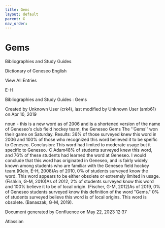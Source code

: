 ```yaml
---
title: Gems
layout: default
parent: G
nav_order:
---
```


# Gems

Bibliographies and Study Guides

Dictionary of Geneseo English

View All Entries

E-H

Bibliographies and Study Guides : Gems

Created by  Unknown User (crk4), last modified by  Unknown User (amb61) on Apr 10, 2019

noun - this is a new word as of 2006 and is a shortened version of the name of Geneseo's club field hockey team, the Geneseo Gems The ''Gems'' won their game on Saturday. Results: 36% of those surveyed knew this word in 2006 and 100% of those who recognized this word believed it to be speific to Geneseo. Conclusion: This word had limited to moderate usage but it specific to Geneseo.-C Adam48% of students surveyed knew this word, and 76% of these students had learned the word at Geneseo. I would conclude that this word has originated in Geneseo, and is fairly widely known among students who are familiar with the Geneseo field hockey team.(Klein, E-H, 2008)As of 2010, 0% of students surveyed know the word. This word appears to be either obsolete or extremely limited in usage.(Fishkin, G-M, 2010)As of 2012, 2% of students surveyed know this word and 100% believe it to be of local origin. (Fischer, G-M, 2012)As of 2019, 0% of Geneseo students surveyed know this definition of the word &quot;Gems.&quot; 0% of students surveyed believe this word is of local origins. This word is obsolete. (Banaszak, G-M, 2019). 

Document generated by Confluence on May 22, 2023 12:37

Atlassian

